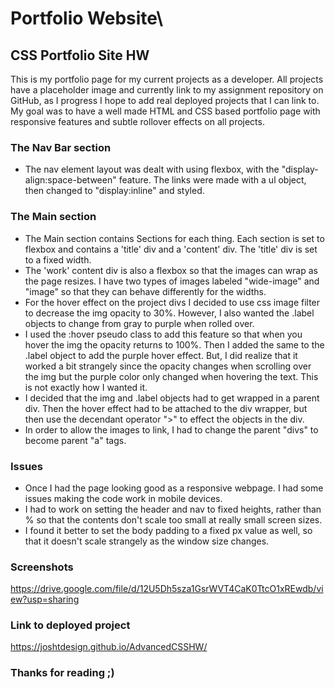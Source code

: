 # Portfolio Website\

## CSS Portfolio Site HW
This is my portfolio page for my current projects as a developer. All projects have a placeholder image and currently link to my assignment repository on GitHub, as I progress I hope to add real deployed projects that I can link to.
My goal was to have a well made HTML and CSS based portfolio page with responsive features and subtle rollover effects on all projects.

### The Nav Bar section
* The nav element layout was dealt with using flexbox, with the "display-align:space-between" feature. The links were made with a ul object, then changed to "display:inline" and styled.

### The Main section
* The Main section contains Sections for each thing. Each section is set to flexbox and contains a 'title' div and a 'content' div. The 'title' div is set to a fixed width.
* The 'work' content div is also a flexbox so that the images can wrap as the page resizes. I have two types of images labeled "wide-image" and "image" so that they can behave differently for the widths.
* For the hover effect on the project divs I decided to use css image filter to decrease the img opacity to 30%. However, I also wanted the .label objects to change from gray to purple when rolled over.
* I used the :hover pseudo class to add this feature so that when you hover the img the opacity returns to 100%. Then I added the same to the .label object to add the purple hover effect. But, I did realize that it worked a bit strangely since the opacity changes when scrolling over the img but the purple color only changed when hovering the text. This is not exactly how I wanted it.
* I decided that the img and .label objects had to get wrapped in a parent div. Then the hover effect had to be attached to the div wrapper, but then use the decendant operator ">" to effect the objects in the div.
* In order to allow the images to link, I had to change the parent "divs" to become parent "a" tags.

### Issues
* Once I had the page looking good as a responsive webpage. I had some issues making the code work in mobile devices. 
* I had to work on setting the header and nav to fixed heights, rather than % so that the contents don't scale too small at really small screen sizes.
* I found it better to set the body padding to a fixed px value as well, so that it doesn't scale strangely as the window size changes.

### Screenshots
https://drive.google.com/file/d/12U5Dh5sza1GsrWVT4CaK0TtcO1xREwdb/view?usp=sharing

### Link to deployed project
https://joshtdesign.github.io/AdvancedCSSHW/

### Thanks for reading ;)
